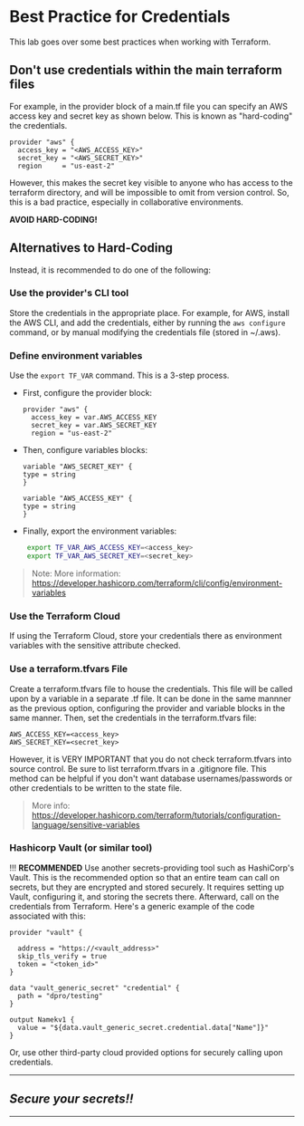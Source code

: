 # Best Practice for Credentials
This lab goes over some best practices when working with Terraform.

## Don't use credentials within the main terraform files
For example, in the provider block of a main.tf file you can specify an AWS access key and secret key as shown below. This is known as "hard-coding" the credentials. 

```
provider "aws" {
  access_key = "<AWS_ACCESS_KEY>"
  secret_key = "<AWS_SECRET_KEY>"
  region     = "us-east-2"
```

However, this makes the secret key visible to anyone who has access to the terraform directory, and will be impossible to omit from version control. So, this is a bad practice, especially in collaborative environments. 

**AVOID HARD-CODING!**

## Alternatives to Hard-Coding
Instead, it is recommended to do one of the following:

### Use the provider's CLI tool
Store the credentials in the appropriate place. For example, for AWS, install the AWS CLI, and add the credentials, either by running the `aws configure` command, or by manual modifying the credentials file (stored in ~/.aws). 

### Define environment variables
Use the `export TF_VAR` command. This is a 3-step process.
- First, configure the provider block:
  ```hcl  
  provider "aws" {
    access_key = var.AWS_ACCESS_KEY
	secret_key = var.AWS_SECRET_KEY
	region = "us-east-2"
  ```
- Then, configure variables blocks:
  ```hcl
  variable "AWS_SECRET_KEY" {
  type = string
  }

  variable "AWS_ACCESS_KEY" {
  type = string
  }
  ```
- Finally, export the environment variables:
  ```bash
   export TF_VAR_AWS_ACCESS_KEY=<access_key>
   export TF_VAR_AWS_SECRET_KEY=<secret_key>
  ```

> Note: More information: https://developer.hashicorp.com/terraform/cli/config/environment-variables 

### Use the Terraform Cloud
If using the Terraform Cloud, store your credentials there as environment variables with the sensitive attribute checked.

### Use a terraform.tfvars File
Create a terraform.tfvars file to house the credentials. This file will be called upon by a variable in a separate .tf file. It can be done in the same mannner as the previous option, configuring the provider and variable blocks in the same manner. Then, set the credentials in the terraform.tfvars file:
  ```hcl
  AWS_ACCESS_KEY=<access_key>
  AWS_SECRET_KEY=<secret_key>
  ```
  
  However, it is VERY IMPORTANT that you do not check terraform.tfvars into source control. Be sure to list terraform.tfvars in a .gitignore file. This method can be helpful if you don't want database usernames/passwords or other credentials to be written to the state file. 
> More info: https://developer.hashicorp.com/terraform/tutorials/configuration-language/sensitive-variables

### Hashicorp Vault (or similar tool)
!!! **RECOMMENDED** Use another secrets-providing tool such as HashiCorp's Vault. This is the recommended option so that an entire team can call on secrets, but they are encrypted and stored securely. It requires setting up Vault, configuring it, and storing the secrets there. Afterward, call on the credentials from Terraform. Here's a generic example of the code associated with this:
  ```hcl
  provider "vault" {

    address = "https://<vault_address>"
    skip_tls_verify = true
    token = "<token_id>"
  }

  data "vault_generic_secret" "credential" {
    path = "dpro/testing"
  }

  output Namekv1 {
    value = "${data.vault_generic_secret.credential.data["Name"]}"
  }
  ```

Or, use other third-party cloud provided options for securely calling upon credentials.

---
## *Secure your secrets!!*
---